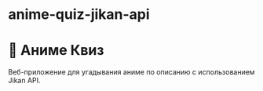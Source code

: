 # anime-quiz-jikan-api
# 🎌 Аниме Квиз

Веб-приложение для угадывания аниме по описанию с использованием Jikan API.